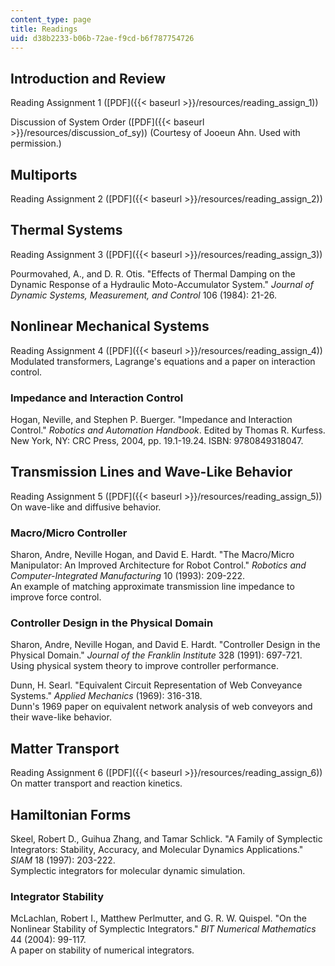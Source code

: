 ```yaml
---
content_type: page
title: Readings
uid: d38b2233-b06b-72ae-f9cd-b6f787754726
---
```


Introduction and Review
-----------------------

Reading Assignment 1 ([PDF]({{< baseurl >}}/resources/reading_assign_1))

Discussion of System Order ([PDF]({{< baseurl >}}/resources/discussion_of_sy)) (Courtesy of Jooeun Ahn. Used with permission.)

Multiports
----------

Reading Assignment 2 ([PDF]({{< baseurl >}}/resources/reading_assign_2))

Thermal Systems
---------------

Reading Assignment 3 ([PDF]({{< baseurl >}}/resources/reading_assign_3))

Pourmovahed, A., and D. R. Otis. "Effects of Thermal Damping on the Dynamic Response of a Hydraulic Moto-Accumulator System." _Journal of Dynamic Systems, Measurement, and Control_ 106 (1984): 21-26.

Nonlinear Mechanical Systems
----------------------------

Reading Assignment 4 ([PDF]({{< baseurl >}}/resources/reading_assign_4))  
Modulated transformers, Lagrange's equations and a paper on interaction control.

### Impedance and Interaction Control

Hogan, Neville, and Stephen P. Buerger. "Impedance and Interaction Control." _Robotics and Automation Handbook_. Edited by Thomas R. Kurfess. New York, NY: CRC Press, 2004, pp. 19.1-19.24. ISBN: 9780849318047.

Transmission Lines and Wave-Like Behavior
-----------------------------------------

Reading Assignment 5 ([PDF]({{< baseurl >}}/resources/reading_assign_5))  
On wave-like and diffusive behavior.

### Macro/Micro Controller

Sharon, Andre, Neville Hogan, and David E. Hardt. "The Macro/Micro Manipulator: An Improved Architecture for Robot Control." _Robotics and Computer-Integrated Manufacturing_ 10 (1993): 209-222.  
An example of matching approximate transmission line impedance to improve force control.

### Controller Design in the Physical Domain

Sharon, Andre, Neville Hogan, and David E. Hardt. "Controller Design in the Physical Domain." _Journal of the Franklin Institute_ 328 (1991): 697-721.  
Using physical system theory to improve controller performance.

Dunn, H. Searl. "Equivalent Circuit Representation of Web Conveyance Systems." _Applied Mechanics_ (1969): 316-318.  
Dunn's 1969 paper on equivalent network analysis of web conveyors and their wave-like behavior.

Matter Transport
----------------

Reading Assignment 6 ([PDF]({{< baseurl >}}/resources/reading_assign_6))  
On matter transport and reaction kinetics.

Hamiltonian Forms
-----------------

Skeel, Robert D., Guihua Zhang, and Tamar Schlick. "A Family of Symplectic Integrators: Stability, Accuracy, and Molecular Dynamics Applications." _SIAM_ 18 (1997): 203-222.  
Symplectic integrators for molecular dynamic simulation.

### Integrator Stability

McLachlan, Robert I., Matthew Perlmutter, and G. R. W. Quispel. "On the Nonlinear Stability of Symplectic Integrators." _BIT Numerical Mathematics_ 44 (2004): 99-117.  
A paper on stability of numerical integrators.